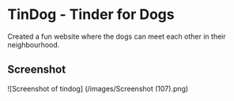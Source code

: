 # TinDog - Tinder for Dogs

Created a fun website where the dogs can meet each other in their neighbourhood.

## Screenshot
![Screenshot of tindog] (/images/Screenshot (107).png)
